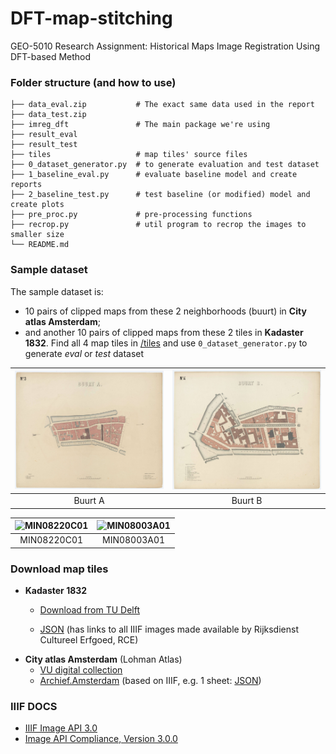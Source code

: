# DFT-map-stitching
GEO-5010 Research Assignment: Historical Maps Image Registration Using DFT-based Method


### Folder structure (and how to use)
```
├── data_eval.zip           # The exact same data used in the report
├── data_test.zip
├── imreg_dft               # The main package we're using
├── result_eval
├── result_test
├── tiles                   # map tiles' source files
├── 0_dataset_generator.py  # to generate evaluation and test dataset
├── 1_baseline_eval.py      # evaluate baseline model and create reports
├── 2_baseline_test.py      # test baseline (or modified) model and create plots
├── pre_proc.py             # pre-processing functions
├── recrop.py               # util program to recrop the images to smaller size
└── README.md
```

### Sample dataset
The sample dataset is:
- 10 pairs of clipped maps from these 2 neighborhoods (buurt) in **City atlas Amsterdam**;
- and another 10 pairs of clipped maps from these 2 tiles in **Kadaster 1832**.
Find all 4 map tiles in [/tiles](/tiles/) and use `0_dataset_generator.py` to generate *eval* or *test* dataset

| ![buurt_a](/tiles/krt_5316_full.jpg "Buurt A") | ![buurt_b](/tiles/krt_5317_full.jpg "Buurt B") |
|:-------------------------------------------------:|:-------------------------------------------------:|
| Buurt A                                           | Buurt B                                           |

| ![MIN08220C01](/tiles/MIN08220C01.jpg "MIN08220C01") | ![MIN08003A01](/tiles/MIN08003A01.jpg "MIN08003A01") |
|:------------------------------------------------:|:------------------------------------------------:|
| MIN08220C01                                      | MIN08003A01                                      |


### Download map tiles
- **Kadaster 1832**
    - [Download from TU Delft](https://gist.bk.tudelft.nl/~bmmeijers/volatile/2025/kadaster1832/)
    
    - [JSON](https://gist.bk.tudelft.nl/~bmmeijers/volatile/2025/kadaster1832/minuutplans_simpler.geojson) (has links to all IIIF images made available by Rijksdienst Cultureel Erfgoed, RCE)
- **City atlas Amsterdam** (Lohman Atlas)
    - [VU digital collection](https://digitalecollecties.vu.nl/digital/collection/krt/id/5317)
    - [Archief.Amsterdam](https://archief.amsterdam/inventarissen/scans/10043/2.9) (based on IIIF, e.g. 1 sheet: [JSON](https://stadsarchiefamsterdam.memorix.io/resources/records/media/77ef52ce-bafc-d1e7-c086-9a8315738208/iiif/3/36347518/info.json))


### IIIF DOCS
- [IIIF Image API 3.0](https://iiif.io/api/image/3.0/)
- [Image API Compliance, Version 3.0.0](https://iiif.io/api/image/3.0/compliance/)